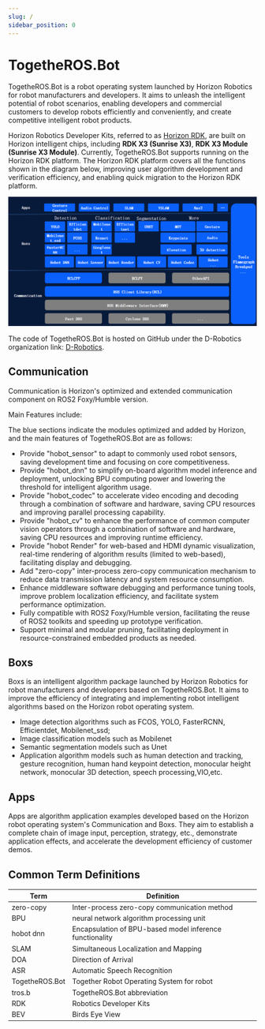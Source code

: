 ```yaml
---
slug: /
sidebar_position: 0
---
```


# TogetheROS.Bot
TogetheROS.Bot is a robot operating system launched by Horizon Robotics for robot manufacturers and developers. It aims to unleash the intelligent potential of robot scenarios, enabling developers and commercial customers to develop robots efficiently and conveniently, and create competitive intelligent robot products.

Horizon Robotics Developer Kits, referred to as [Horizon RDK](https://developer.horizon.cc/documents_rdk/), are built on Horizon intelligent chips, including **RDK X3 (Sunrise X3)**, **RDK X3 Module (Sunrise X3 Module)**. Currently, TogetheROS.Bot supports running on the Horizon RDK platform. The Horizon RDK platform covers all the functions shown in the diagram below, improving user algorithm development and verification efficiency, and enabling quick migration to the Horizon RDK platform.

![TROS-Diagram](./image/TogetheROS.png)

The code of TogetheROS.Bot is hosted on GitHub under the D-Robotics organization link: [D-Robotics](https://github.com/D-Robotics).

## Communication
Communication is Horizon's optimized and extended communication component on ROS2 Foxy/Humble version.

Main Features include:

The blue sections indicate the modules optimized and added by Horizon, and the main features of TogetheROS.Bot are as follows:

- Provide "hobot_sensor" to adapt to commonly used robot sensors, saving development time and focusing on core competitiveness.
- Provide "hobot_dnn" to simplify on-board algorithm model inference and deployment, unlocking BPU computing power and lowering the threshold for intelligent algorithm usage.
- Provide "hobot_codec" to accelerate video encoding and decoding through a combination of software and hardware, saving CPU resources and improving parallel processing capability.
- Provide "hobot_cv" to enhance the performance of common computer vision operators through a combination of software and hardware, saving CPU resources and improving runtime efficiency.
- Provide "hobot Render" for web-based and HDMI dynamic visualization, real-time rendering of algorithm results (limited to web-based), facilitating display and debugging.
- Add "zero-copy" inter-process zero-copy communication mechanism to reduce data transmission latency and system resource consumption.
- Enhance middleware software debugging and performance tuning tools, improve problem localization efficiency, and facilitate system performance optimization.
- Fully compatible with ROS2 Foxy/Humble version, facilitating the reuse of ROS2 toolkits and speeding up prototype verification.
- Support minimal and modular pruning, facilitating deployment in resource-constrained embedded products as needed.

## Boxs
Boxs is an intelligent algorithm package launched by Horizon Robotics for robot manufacturers and developers based on TogetheROS.Bot. It aims to improve the efficiency of integrating and implementing robot intelligent algorithms based on the Horizon robot operating system.

- Image detection algorithms such as FCOS, YOLO, FasterRCNN, Efficientdet, Mobilenet_ssd;
- Image classification models such as Mobilenet
- Semantic segmentation models such as Unet
- Application algorithm models such as human detection and tracking, gesture recognition, human hand keypoint detection, monocular height network, monocular 3D detection, speech processing,VIO,etc.

## Apps
Apps are algorithm application examples developed based on the Horizon robot operating system's Communication and Boxs. They aim to establish a complete chain of image input, perception, strategy, etc., demonstrate application effects, and accelerate the development efficiency of customer demos.

## Common Term Definitions

| Term                             | Definition                                               |
| ---------------------------------| --------------------------------------------------------|
| zero-copy                        | Inter-process zero-copy communication method             |
| BPU                              | neural network algorithm processing unit             |
| hobot dnn                        | Encapsulation of BPU-based model inference functionality |
| SLAM                              | Simultaneous Localization and Mapping |
| DOA                               | Direction of Arrival                     |
| ASR                               | Automatic Speech Recognition             |
| TogetheROS.Bot                    | Together Robot Operating System for robot    |
| tros.b                            | TogetheROS.Bot abbreviation               |
| RDK                               | Robotics Developer Kits                   |
| BEV                               | Birds Eye View                   |